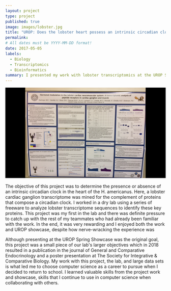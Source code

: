 ```yaml
---
layout: project
type: project
published: true
image: images/lobster.jpg
title: "UROP: Does the lobster heart possess an intrinsic circadian clock?"
permalink:
# All dates must be YYYY-MM-DD format!
date: 2017-05-05
labels:
  - Biology
  - Transcriptomics
  - Bioinformatics
summary: I presented my work with lobster transcriptomics at the UROP Spring Showcase.
---
```


<div class="ui large rounded images">
  <img class="ui image" src="../images/poster.PNG">
</div>


The objective of this project was to determine the presence or absence of an intrinsic circadian clock in the heart of the H. americanus. Here, a lobster cardiac ganglion transcriptome was mined for the complement of proteins that compose a circadian clock. I worked in a dry lab using a series of freeware to analyze lobster transcriptome sequences to identify these key proteins. This project was my first in the lab and there was definite pressure to catch up with the rest of my teammates who had already been familiar with the work. In the end, it was very rewarding and I enjoyed both the work and UROP showcase, despite how nerve-wracking the experience was

Although presenting at the UROP Spring Showcase was the original goal, this project was a small piece of our lab's larger objectives which in 2018 resulted in a publication in the journal of General and Comparative Endocrinology and a poster presentation at The Society for Integrative & Comparative Biology. My work with this project, the lab, and large data sets is what led me to choose computer science as a career to pursue when I decided to return to school. I learned valuable skills from the project work and showcase, skills that I continue to use in computer science when collaborating with others.



